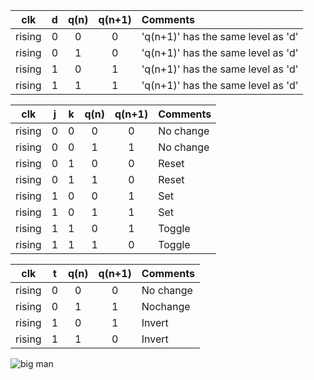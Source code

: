 
 | **clk** | **d** | **q(n)** | **q(n+1)** | **Comments** |
   | :-: | :-: | :-: | :-: | :-- |
   | rising | 0 | 0 | 0 | 'q(n+1)' has the same level as 'd' |
   | rising | 0 | 1 | 0 | 'q(n+1)' has the same level as 'd' |
   | rising | 1 | 0 | 1 | 'q(n+1)' has the same level as 'd' |
   | rising | 1 | 1 | 1 | 'q(n+1)' has the same level as 'd' |

   | **clk** | **j** | **k** | **q(n)** | **q(n+1)** | **Comments** |
   | :-: | :-: | :-: | :-: | :-: | :-- |
   | rising | 0 | 0 | 0 | 0 | No change |
   | rising | 0 | 0 | 1 | 1 | No change |
   | rising | 0 | 1 | 0 | 0 | Reset |
   | rising | 0 | 1 | 1 | 0 | Reset |
   | rising | 1 | 0 | 0 | 1 | Set |
   | rising | 1 | 0 | 1 | 1 | Set |
   | rising | 1 | 1 | 0 | 1 | Toggle |
   | rising | 1 | 1 | 1 | 0 | Toggle |

   | **clk** | **t** | **q(n)** | **q(n+1)** | **Comments** |
   | :-: | :-: | :-: | :-: | :-- |
   | rising | 0 | 0 | 0 | No change |
   | rising | 0 | 1 | 1 | Nochange |
   | rising | 1 | 0 | 1 | Invert |
   | rising | 1 | 1 | 0 | Invert |

![big man](https://user-images.githubusercontent.com/99683944/158199185-abd50713-6a69-47d3-b8c2-75409b6b0dfa.png)
